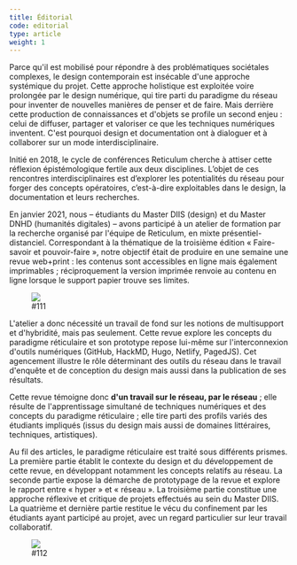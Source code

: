 ```yaml
---
title: Éditorial
code: editorial
type: article
weight: 1
---
```


Parce qu'il est mobilisé pour répondre à des problématiques sociétales complexes, le design contemporain est insécable d'une approche systémique du projet. Cette approche holistique est exploitée voire prolongée par le design numérique, qui tire parti du paradigme du réseau pour inventer de nouvelles manières de penser et de faire. Mais derrière cette production de connaissances et d'objets se profile un second enjeu : celui de diffuser, partager et valoriser ce que les techniques numériques inventent. C'est pourquoi design et documentation ont à dialoguer et à collaborer sur un mode interdisciplinaire.

Initié en 2018, le cycle de conférences Reticulum cherche à attiser cette réflexion épistémologique fertile aux deux disciplines. L’objet de ces rencontres interdisciplinaires est d’explorer les potentialités du réseau pour forger des concepts opératoires, c’est-à-dire exploitables dans le design, la documentation et leurs recherches.

En janvier 2021, nous – étudiants du Master DIIS (design) et du Master DNHD (humanités digitales) – avons participé à un atelier de formation par la recherche organisé par l'équipe de Reticulum, en mixte présentiel-distanciel. Correspondant à la thématique de la troisième édition « Faire-savoir et pouvoir-faire », notre objectif était de produire en une semaine une revue web+print : les contenus sont accessibles en ligne mais également imprimables ; réciproquement la version imprimée renvoie au contenu en ligne lorsque le support papier trouve ses limites.

<figure class="web" id="111">
<img src="/img/111.png" />
<figcaption>#111</figcaption>
</figure>

L'atelier a donc nécessité un travail de fond sur les notions de multisupport et d'hybridité, mais pas seulement. Cette revue explore les concepts du paradigme réticulaire et son prototype repose lui-même sur l'interconnexion d'outils numériques (GitHub, HackMD, Hugo, Netlify, PagedJS). Cet agencement illustre le rôle déterminant des outils du réseau dans le travail d'enquête et de conception du design mais aussi dans la publication de ses résultats.

Cette revue témoigne donc **d'un travail sur le réseau, par le réseau** ; elle résulte de l'apprentissage simultané de techniques numériques et des concepts du paradigme réticulaire ; elle tire parti des profils variés des étudiants impliqués (issus du design mais aussi de domaines littéraires, techniques, artistiques).

Au fil des articles, le paradigme réticulaire est traité sous différents prismes. La première partie établit le contexte du design et du développement de cette revue, en développant notamment les concepts relatifs au réseau. La seconde partie expose la démarche de prototypage de la revue et explore le rapport entre « hyper » et « réseau ». La troisième partie constitue une approche réflexive et critique de projets effectués au sein du Master DIIS. La quatrième et dernière partie restitue le vécu du confinement par les étudiants ayant participé au projet, avec un regard particulier sur leur travail collaboratif.

<figure class="web" id="112">
<img src="/img/112.png" />
<figcaption>#112</figcaption>
</figure>
